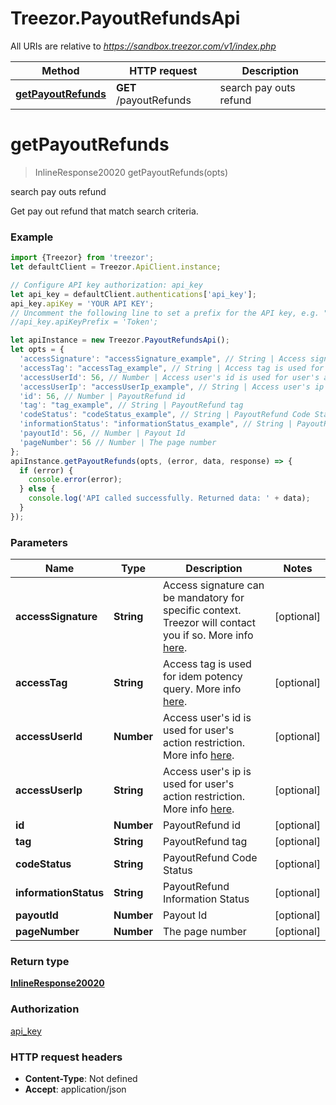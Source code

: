 # Treezor.PayoutRefundsApi

All URIs are relative to *https://sandbox.treezor.com/v1/index.php*

Method | HTTP request | Description
------------- | ------------- | -------------
[**getPayoutRefunds**](PayoutRefundsApi.md#getPayoutRefunds) | **GET** /payoutRefunds | search pay outs refund

<a name="getPayoutRefunds"></a>
# **getPayoutRefunds**
> InlineResponse20020 getPayoutRefunds(opts)

search pay outs refund

Get pay out refund that match search criteria.

### Example
```javascript
import {Treezor} from 'treezor';
let defaultClient = Treezor.ApiClient.instance;

// Configure API key authorization: api_key
let api_key = defaultClient.authentications['api_key'];
api_key.apiKey = 'YOUR API KEY';
// Uncomment the following line to set a prefix for the API key, e.g. "Token" (defaults to null)
//api_key.apiKeyPrefix = 'Token';

let apiInstance = new Treezor.PayoutRefundsApi();
let opts = { 
  'accessSignature': "accessSignature_example", // String | Access signature can be mandatory for specific context. Treezor will contact you if so. More info [here](https://agent.treezor.com/security-authentication).
  'accessTag': "accessTag_example", // String | Access tag is used for idem potency query. More info [here](https://agent.treezor.com/basics).
  'accessUserId': 56, // Number | Access user's id is used for user's action restriction. More info [here](https://agent.treezor.com/basics).
  'accessUserIp': "accessUserIp_example", // String | Access user's ip is used for user's action restriction. More info [here](https://agent.treezor.com/basics).
  'id': 56, // Number | PayoutRefund id
  'tag': "tag_example", // String | PayoutRefund tag
  'codeStatus': "codeStatus_example", // String | PayoutRefund Code Status
  'informationStatus': "informationStatus_example", // String | PayoutRefund Information Status
  'payoutId': 56, // Number | Payout Id
  'pageNumber': 56 // Number | The page number
};
apiInstance.getPayoutRefunds(opts, (error, data, response) => {
  if (error) {
    console.error(error);
  } else {
    console.log('API called successfully. Returned data: ' + data);
  }
});
```

### Parameters

Name | Type | Description  | Notes
------------- | ------------- | ------------- | -------------
 **accessSignature** | **String**| Access signature can be mandatory for specific context. Treezor will contact you if so. More info [here](https://agent.treezor.com/security-authentication). | [optional] 
 **accessTag** | **String**| Access tag is used for idem potency query. More info [here](https://agent.treezor.com/basics). | [optional] 
 **accessUserId** | **Number**| Access user&#x27;s id is used for user&#x27;s action restriction. More info [here](https://agent.treezor.com/basics). | [optional] 
 **accessUserIp** | **String**| Access user&#x27;s ip is used for user&#x27;s action restriction. More info [here](https://agent.treezor.com/basics). | [optional] 
 **id** | **Number**| PayoutRefund id | [optional] 
 **tag** | **String**| PayoutRefund tag | [optional] 
 **codeStatus** | **String**| PayoutRefund Code Status | [optional] 
 **informationStatus** | **String**| PayoutRefund Information Status | [optional] 
 **payoutId** | **Number**| Payout Id | [optional] 
 **pageNumber** | **Number**| The page number | [optional] 

### Return type

[**InlineResponse20020**](InlineResponse20020.md)

### Authorization

[api_key](../README.md#api_key)

### HTTP request headers

 - **Content-Type**: Not defined
 - **Accept**: application/json

